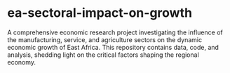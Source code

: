 # ea-sectoral-impact-on-growth
 A comprehensive economic research project investigating the influence of the manufacturing, service, and agriculture sectors on the dynamic economic growth of East Africa. This repository contains data, code, and analysis, shedding light on the critical factors shaping the regional economy.
